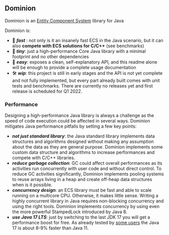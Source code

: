 ## Dominion

Dominion is an [Entity Component System](https://en.wikipedia.org/wiki/Entity_component_system) library for Java

Dominion is:

- 🚀 **_fast_** : not only is it an insanely fast ECS in the Java scenario, but it can also **compete with ECS solutions
  for C/C++** (see benchmarks)
- 🤏 **_tiny_**: just a high-performance Core Java library with a minimal footprint and no other dependencies
- 🦾 **_easy_**: exposes a clean, self-explanatory API, and this readme alone will be enough to provide a complete usage
  documentation
- 🛠️ **_wip_**: this project is still in early stages and the API is not yet complete and not fully implemented, but
  every part already built comes with unit tests and benchmarks. There are currently no releases yet and first release
  is scheduled for Q1 2022.

### Performance

Designing a high-performance Java library is always a challenge as the speed of code execution could be affected in
several ways. Dominion mitigates Java performance pitfalls by setting a few key points:

- **_not just standard library_**: the Java standard library implements data structures and algorithms designed without
  making any assumption about the data as they are general purpose. Dominion implements some custom data structure and
  algorithms to increase performances and compete with C/C++ libraries.
- **_reduce garbage collection_**: GC could affect overall performances as its activities run concurrently with user
  code and without direct control. To reduce GC activities significantly, Dominion implements pooling systems to reuse
  arrays living in a heap and create off-heap data structures when is it possible.
- **_concurrency design_**: an ECS library must be fast and able to scale running on a multicore CPU. Otherwise, it
  makes little sense. Writing a highly concurrent library in Java requires non-blocking concurrency and using the right
  tools. Dominion implements concurrency by using even the more powerful StampedLock introduced by Java 8.
- **_use Java 17 LTS_**: just by switching to the last JDK 17 you will get a performance boost for free. As already tested
  by [some users](https://www.optaplanner.org/blog/2021/09/15/HowMuchFasterIsJava17.html) the Java 17 is about 8-9%
  faster than Java 11.
